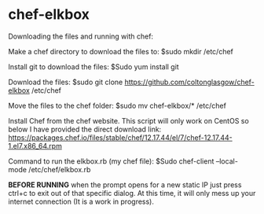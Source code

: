 # chef-elkbox
Downloading the files and running with chef:

Make a chef directory to download the files to:
  $sudo mkdir /etc/chef

Install git to download the files: 
  $Sudo yum install git

Download the files:
  $sudo git clone https://github.com/coltonglasgow/chef-elkbox /etc/chef

Move the files to the chef folder:
	$sudo mv chef-elkbox/* /etc/chef

Install Chef from the chef website. This script will only work on CentOS so below I have provided the direct download link:
  https://packages.chef.io/files/stable/chef/12.17.44/el/7/chef-12.17.44-1.el7.x86_64.rpm

Command to run the elkbox.rb (my chef file):
  $Sudo chef-client –local-mode /etc/chef/elkbox.rb

**BEFORE RUNNING** when the prompt opens for a new static IP just press ctrl+c to exit out of that specific dialog. At this time, it will only mess up your internet connection (It is a work in progress). 
